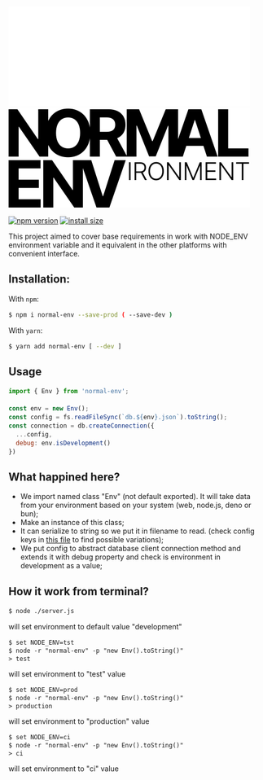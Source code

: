 ![Normal Env](./docs/images/w-logo.svg#gh-dark-mode-only)
![Normal Env](./docs/images/b-logo.svg#gh-light-mode-only)

[![npm version](https://badge.fury.io/js/normal-env.svg)](https://badge.fury.io/js/normal-env)
[![install size](https://packagephobia.com/badge?p=normal-env@0.1.5)](https://packagephobia.com/result?p=normal-env@0.1.5)

This project aimed to cover base requirements in work with NODE_ENV environment variable and it equivalent in the other platforms with convenient interface.

## Installation:

With `npm`:

```bash
$ npm i normal-env --save-prod ( --save-dev )
```

With `yarn`:

```bash
$ yarn add normal-env [ --dev ]
```

## Usage
```javascript
import { Env } from 'normal-env';

const env = new Env();
const config = fs.readFileSync(`db.${env}.json`).toString();
const connection = db.createConnection({
  ...config,
  debug: env.isDevelopment()
})
```
## What happined here?

* We import named class "Env" (not default exported). It will take data from your environment based on your system (web, node.js, deno or bun);
* Make an instance of this class;
* It can serialize to string so we put it in filename to read. (check config keys in [this file](./src/constants.ts) to find possible variations);
* We put config to abstract database client connection method and extends it with debug property and check is environment in development as a value;

## How it work from terminal?
```bash
$ node ./server.js
```
will set environment to default value "development"

```
$ set NODE_ENV=tst
$ node -r "normal-env" -p "new Env().toString()"
> test
```
will set environment to "test" value

```
$ set NODE_ENV=prod
$ node -r "normal-env" -p "new Env().toString()"
> production
```
will set environment to "production" value

```
$ set NODE_ENV=ci
$ node -r "normal-env" -p "new Env().toString()"
> ci
```
will set environment to "ci" value
